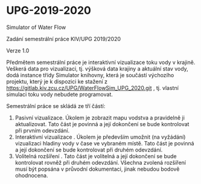 # UPG-2019-2020
Simulator of Water Flow

Zadání semestrální práce KIV/UPG 2019/2020 

Verze 1.0

Předmětem semestrální práce je interaktivní vizualizace toku vody v krajině. Veškerá data pro vizualizaci, tj. výšková data krajiny a aktuální stav vody, dodá instance třídy Simulator knihovny, která je součástí výchozího projektu, který je k dispozici ke stažení z https://gitlab.kiv.zcu.cz/UPG/WaterFlowSim_UPG_2020.git , tj. vlastní
simulaci toku vody nebudete programovat.

Semestrální práce se skládá ze tří částí:
  1. Pasivní vizualizace. Úkolem je zobrazit mapu vodstva a pravidelně ji aktualizovat. Tato část je povinná a její dokončení se bude kontrolovat při prvním odevzdání.
  2. Interaktivní vizualizace . Úkolem je především umožnit (na vyžádání) vizualizaci hladiny vody v čase ve vybraném místě. Tato část je povinná a její dokončení se bude kontrolovat při druhém odevzdání.
  3. Volitelná rozšíření . Tato část je volitelná a její dokončení se bude kontrolovat rovněž při druhém odevzdání. Všechna zvolená rozšíření musí být popsána v průvodní dokumentaci, jinak nebudou bodově ohodnocena.
